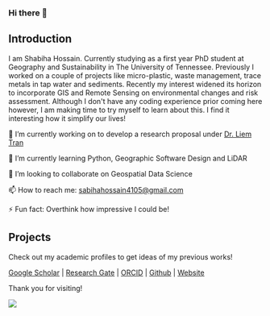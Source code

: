 ### Hi there 👋

## Introduction
I am Shabiha Hossain. Currently studying as a first year PhD student at Geography and Sustainability in The University of Tennessee. Previously I worked on  a couple of projects like micro-plastic, waste management, trace metals in tap water and sediments. Recently my interest widened its horizon to incorporate GIS and Remote Sensing on environmental changes and risk assessment. Although I don't have any coding experience prior coming here however, I am making time to try myself to learn about this. I find it interesting how it simplify our lives! 


🔭 I’m currently working on to develop a research proposal under [Dr. Liem Tran](https://geography.utk.edu/people/instructional-faculty/tran-liem/)

🌱 I’m currently learning Python, Geographic Software Design and LiDAR

👯 I’m looking to collaborate on Geospatial Data Science

📫 How to reach me: sabihahossain4105@gmail.com

⚡ Fun fact: Overthink how impressive I could be!


## Projects
Check out my academic profiles to get ideas of my previous works!

[Google Scholar](https://scholar.google.com/citations?user=G_WxCXEAAAAJ) | [Research Gate](https://www.researchgate.net/profile/Shabiha-Hossain) | [ORCID](https://orcid.org/0000-0002-7488-5951) | [Github](https://github.com/OmIImO05) | [Website](https://omiimo05.github.io/omiimo.github.io/) 

Thank you for visiting! 

![](https://media1.tenor.com/m/ppqVQB1PoBAAAAAC/tom-y-jerry-tom-and-jerry.gif)


